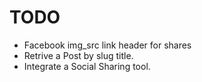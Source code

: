 # TODO #
* Facebook img_src link header for shares
* Retrive a Post by slug title.
* Integrate a Social Sharing tool.
